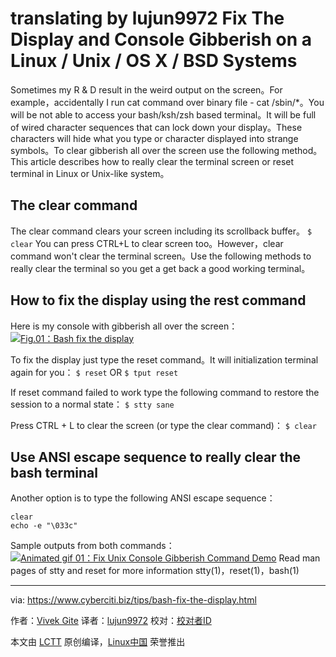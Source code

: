 translating by lujun9972
Fix The Display and Console Gibberish on a Linux / Unix / OS X / BSD Systems
======
Sometimes my R & D result in the weird output on the screen。For example，accidentally I run cat command over binary file - cat /sbin/*。You will be not able to access your bash/ksh/zsh based terminal。It will be full of wired character sequences that can lock down your display。These characters will hide what you type or character displayed into strange symbols。To clear gibberish all over the screen use the following method。This article describes how to really clear the terminal screen or reset terminal in Linux or Unix-like system。


## The clear command

The clear command clears your screen including its scrollback buffer。
`$ clear`
You can press CTRL+L to clear screen too。However，clear command won't clear the terminal screen。Use the following methods to really clear the terminal so you get a get back a good working terminal。

## How to fix the display using the rest command

Here is my console with gibberish all over the screen：
[![Fig.01：Bash fix the display][1]][2]

To fix the display just type the reset command。It will initialization terminal again for you：
`$ reset`
OR
`$ tput reset`

If reset command failed to work type the following command to restore the session to a normal state：
`$ stty sane`

Press CTRL + L to clear the screen (or type the clear command)：
`$ clear`

## Use ANSI escape sequence to really clear the bash terminal

Another option is to type the following ANSI escape sequence：
```
clear
echo -e "\033c"
```

Sample outputs from both commands：
[![Animated gif 01：Fix Unix Console Gibberish Command Demo][3]][4]
Read man pages of stty and reset for more information stty(1)，reset(1)，bash(1)


--------------------------------------------------------------------------------

via: https://www.cyberciti.biz/tips/bash-fix-the-display.html

作者：[Vivek Gite][a]
译者：[lujun9972](https://github.com/lujun9972)
校对：[校对者ID](https://github.com/校对者ID)

本文由 [LCTT](https://github.com/LCTT/TranslateProject) 原创编译，[Linux中国](https://linux.cn/) 荣誉推出

[a]:https://www.cyberciti.biz
[1]:https://www.cyberciti.biz/media/new/tips/2006/08/bash-fix-terminal.png
[2]:https://www.cyberciti.biz/media/uploads/tips/2006/08/bash-fix-terminal.png
[3]:https://www.cyberciti.biz/media/new/tips/2006/08/unix-linux-console-gibberish.gif
[4]:https://www.cyberciti.biz/tips/bash-fix-the-display.html/unix-linux-console-gibberish
